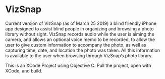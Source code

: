 # VizSnap
Current version of VizSnap (as of March 25 2019) a blind friendly iPhone app designed to assist blind people in organizing and browsing a photo library without sight.
VizSnap records audio while the user is aiming the camera, and allows an optional voice memo to be recorded, to allow the user to give custom information to accompany the photo, as well as capturing time, date, and location the photo was taken. All this information is available to the user when browsing through VizSnap’s photo library.

This is an XCode Project using Objective C. Pull the project, open with XCode, and build.
